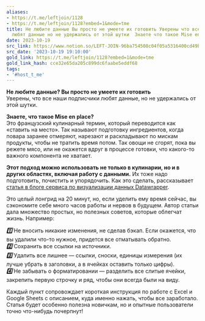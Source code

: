 ```yaml
---
aliases:
- https://t.me/leftjoin/1128
- https://t.me/leftjoin/1128?embed=1&mode=tme
title: Не любите данные Вы просто не умеете их готовить Уверены что все наши подписчики
  любят данные но не удержались от этой шутки  Знаете что такое Mise en
date: 2023-10-19
src_link: https://www.notion.so/LEFT-JOIN-96ba754508c04f05a5316400cd49b994
src_date: '2023-10-19 19:10:00'
gold_link: https://t.me/leftjoin/1128?embed=1&mode=tme
gold_link_hash: cce32e65da205c899dc6faabe5eddf68
tags:
- '#host_t_me'
---
```


**Не любите данные? Вы просто не умеете их готовить**  
Уверены, что все наши подписчики любят данные, но не удержались от этой шутки.  
  
**Знаете, что такое Mise en place?**  
Это французский кулинарный термин, который переводится как «ставить на место». Так называют подготовку ингредиентов, когда повара заранее отмеряют, нарезают и раскладывают по мискам продукты, чтобы не тратить время потом. Так овощи не сгорят, пока вы режете мясо, или не окажется вдруг в процессе готовки, что какого-то важного компонента не хватает.  
  
**Этот подход можно использовать не только в кулинарии, но и в других областях, включая работу с данными.** Их тоже надо подготовить, почистить и упорядочить. Как это сделать, рассказывает [статья в блоге сервиса по визуализации данных Datawrapper](https://blog.datawrapper.de/prepare-and-clean-up-data-for-data-visualization/).  
  
Это целый лонгрид на 20 минут, но, если уделить ему время сейчас, вы сэкономите себе много часов работы и нервов в будущем. Автор статьи дала множество простых, но полезных советов, которые облегчат жизнь. Например:  
  
***1️⃣*** Не вносить никакие изменения, не сделав бэкап. Если окажется, что вы удалили что-то нужное, придется все отматывать обратно.  
***2️⃣*** Сохранить все ссылки на источники.  
***3️⃣*** Удалить все лишнее — ссылки, сноски, единицы измерения (их лучше убрать в заголовки, а в ячейках оставить только цифры).   
***4️⃣*** Не забывать о форматировании — разделить все слитые ячейки, закрепить первую строчку и ряд, чтобы они всегда были на виду.  
  
Каждый пункт сопровождает короткая инструкция по работе с Excel и Google Sheets с описанием, куда именно нажать, чтобы все заработало. Статья будет особенно полезна новичкам, но и опытные пользователи точно что-нибудь почерпнут!